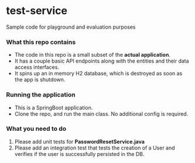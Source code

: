 # test-service
Sample code for playground and evaluation purposes

### What this repo contains
- The code in this repo is a small subset of the **actual application**.
- It has a couple basic API endpoints along with the entities and their data access interfaces.
- It spins up an in memory H2 database, which is destroyed as soon as the app is shutdown.

### Running the application
- This is a SpringBoot application.
- Clone the repo, and run the main class. No additional config is required.

### What you need to do
1. Please add unit tests for **PasswordResetService.java**
2. Please add an integration test that tests the creation of a User and verifies if the user is successfully persisted in the DB.
